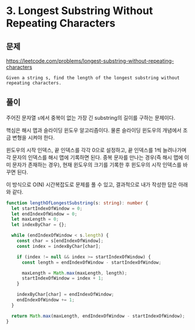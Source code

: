 # 3. Longest Substring Without Repeating Characters

## 문제

https://leetcode.com/problems/longest-substring-without-repeating-characters

```
Given a string s, find the length of the longest substring without repeating characters.
```

## 풀이

주어진 문자열 `s`에서 중복이 없는 가장 긴 substring의 길이를 구하는 문제이다.

핵심은 해시 맵과 슬라이딩 윈도우 알고리즘이다. 물론 슬라이딩 윈도우의 개념에서 조금 변형을 시켜야 한다.

윈도우의 시작 인덱스, 끝 인덱스를 각각 0으로 설정하고, 끝 인덱스를 1씩 늘려나가며 각 문자의 인덱스를 해시 맵에 기록하면 된다. 중복 문자를 만나는 경우(즉 해시 맵에 이미 문자가 존재하는 경우), 현재 윈도우의 크기를 기록한 후 윈도우의 시작 인덱스를 바꾸면 된다.

이 방식으로 O(N) 시간복잡도로 문제를 풀 수 있고, 결과적으로 내가 작성한 답은 아래와 같다.

```typescript
function lengthOfLongestSubstring(s: string): number {
  let startIndexOfWindow = 0;
  let endIndexOfWindow = 0;
  let maxLength = 0;
  let indexByChar = {};

  while (endIndexOfWindow < s.length) {
    const char = s[endIndexOfWindow];
    const index = indexByChar[char];

    if (index != null && index >= startIndexOfWindow) {
      const length = endIndexOfWindow - startIndexOfWindow;

      maxLength = Math.max(maxLength, length);
      startIndexOfWindow = index + 1;
    }

    indexByChar[char] = endIndexOfWindow;
    endIndexOfWindow += 1;
  }

  return Math.max(maxLength, endIndexOfWindow - startIndexOfWindow);
}
```
